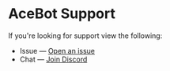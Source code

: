 # AceBot Support

If you're looking for support view the following:

- Issue — [Open an issue](http://github.com/Aceheliflyer/AceBot/issues/new)
- Chat — [Join Discord](http://discord.gg/8QebTbk)
